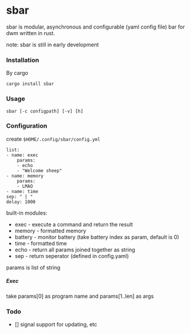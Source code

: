 # sbar

sbar is modular, asynchronous and configurable (yaml config file) bar for dwm written in rust.

note: sbar is still in early development

### Installation

By cargo

    cargo install sbar


### Usage

    sbar [-c configpath] [-v] [h]

### Configuration

create `$HOME/.config/sbar/config.yml`

    list:
    - name: exec
        params:
        - echo
        - "Welcome sheep"
    - name: memory
        params:
        - LMAO
    - name: time
    sep: " | "
    delay: 1000

built-in modules:
- exec - execute a command and return the result
- memory - formatted memory
- battery - monitor battery (take battery index as param, default is 0)
- time - formatted time
- echo - return all params joined together as string 
- sep - return seperator (defined in config.yaml)

params is list of string

##### Exec
take params[0] as program name and params[1..len] as args

### Todo
- [] signal support for updating, etc
